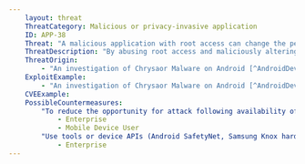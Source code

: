 ```yaml
---
    layout: threat
    ThreatCategory: Malicious or privacy-invasive application
    ID: APP-38
    Threat: "A malicious application with root access can change the permissions on application specific files (e.g. Facebook app)"
    ThreatDescription: "By abusing root access and maliciously altering the permissions on files associated with application of interest, such as Facebook, an attacker can facilitate future data collection from those apps. Any application granted permissions in this way could access the exposed files using standard API calls, and therefore is less likely to be detected as malicious or privacy-invasive."
    ThreatOrigin:
        - "An investigation of Chrysaor Malware on Android [^AndroidDevBlog-1]"
    ExploitExample:
        - "An investigation of Chrysaor Malware on Android [^AndroidDevBlog-1]"
    CVEExample:
    PossibleCountermeasures:
        "To reduce the opportunity for attack following availability of security patches, ensure the timely installation of mobile OS security updates.":
            - Enterprise
            - Mobile Device User
        "Use tools or device APIs (Android SafetyNet, Samsung Knox hardware-backed remote attestation, or other applicable remote attestation technologies) to detect and block enterprise connectivity from devices until such integrity checks are passed.":
            - Enterprise
---
```

